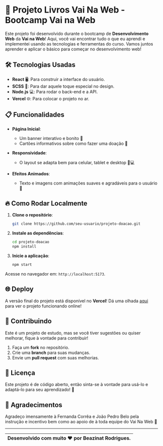 # 🚀 **Projeto Livros Vai Na Web - Bootcamp Vai na Web** 

Este projeto foi desenvolvido durante o bootcamp de **Desenvolvimento Web** da **Vai na Web**! Aqui, você vai encontrar tudo o que eu aprendi e implementei usando as tecnologias e ferramentas do curso. Vamos juntos aprender e aplicar o básico para começar no desenvolvimento web!



## 🛠️ **Tecnologias Usadas**

- **React** 🖥️: Para construir a interface do usuário.
- **SCSS** 🎨: Para dar aquele toque especial no design.
- **Node.js** 💻: Para rodar o back-end e a API.
- **Vercel** 🌐: Para colocar o projeto no ar.



## 📋 **Funcionalidades**

- **Página Inicial**:
  - Um banner interativo e bonito 🎉
  - Cartões informativos sobre como fazer uma doação 💖
  
- **Responsividade**:
  - O layout se adapta bem para celular, tablet e desktop 📱💻

- **Efeitos Animados**:
  - Texto e imagens com animações suaves e agradáveis para o usuário 💫



## 🔥 **Como Rodar Localmente**

1. **Clone o repositório**:
   ```bash
   git clone https://github.com/seu-usuario/projeto-doacao.git
   ```

2. **Instale as dependências**:
   ```bash
   cd projeto-doacao
   npm install
   ```

3. **Inicie a aplicação**:
   ```bash
   npm start
   ```

Acesse no navegador em: `http://localhost:5173`.



## 🌐 **Deploy**

A versão final do projeto está disponível no **Vercel**! Dá uma olhada [aqui](https://seu-projeto.vercel.app) para ver o projeto funcionando online!



## 🤝 **Contribuindo**

Este é um projeto de estudo, mas se você tiver sugestões ou quiser melhorar, fique à vontade para contribuir! 

1. Faça um **fork** no repositório.
2. Crie uma **branch** para suas mudanças.
3. Envie um **pull request** com suas melhorias.



## 📝 **Licença**

Este projeto é de código aberto, então sinta-se à vontade para usá-lo e adaptá-lo para seu aprendizado! 🎉


## 📝 **Agradecimentos**

Agradeço imensamente à Fernanda Corrêa e João Pedro Belo pela instrução e incentivo bem como ao apoio de à toda equipe do Vai Na Web 💖

---

| Desenvolvido com muito ❤️ por Beazinat Rodrigues. |
|:-------------------:|
